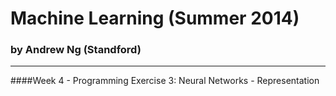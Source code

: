 Machine Learning (Summer 2014)
==============================
### by Andrew Ng (Standford)
----------------------------
####Week 4 - Programming Exercise 3: Neural Networks - Representation
